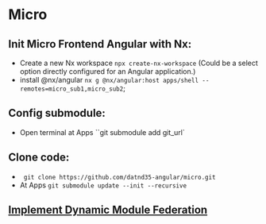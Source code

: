 # Micro

## Init Micro Frontend Angular with Nx:

- Create a new Nx workspace `npx create-nx-workspace` (Could be a select option directly configured for an Angular application.)
- install @nx/angular `nx g @nx/angular:host apps/shell --remotes=micro_sub1,micro_sub2`;

## Config submodule:

- Open terminal at Apps ``git submodule add git_url`

## Clone code:

- ` git clone https://github.com/datnd35-angular/micro.git`
- At Apps `git submodule update --init --recursive`

## [Implement Dynamic Module Federation](https://github.com/datnd35/micro-fe-shell/commit/857387477f44b0c4e18cee69e924141d47993e9a)
